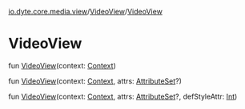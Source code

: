 [io.dyte.core.media.view](../index.md)/[VideoView](index.md)/[VideoView](-video-view.md)

# VideoView


fun [VideoView](-video-view.md)(context: [Context](https://developer.android.com/reference/kotlin/android/content/Context.html))

fun [VideoView](-video-view.md)(context: [Context](https://developer.android.com/reference/kotlin/android/content/Context.html), attrs: [AttributeSet](https://developer.android.com/reference/kotlin/android/util/AttributeSet.html)?)

fun [VideoView](-video-view.md)(context: [Context](https://developer.android.com/reference/kotlin/android/content/Context.html), attrs: [AttributeSet](https://developer.android.com/reference/kotlin/android/util/AttributeSet.html)?, defStyleAttr: [Int](https://kotlinlang.org/api/latest/jvm/stdlib/kotlin/-int/index.html))

